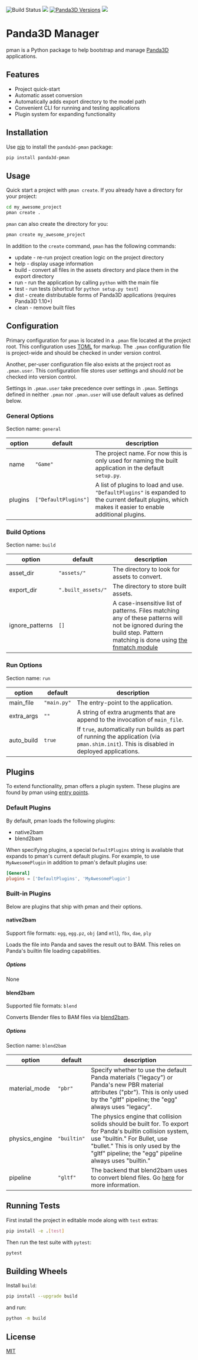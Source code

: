 ![Build Status](https://github.com/Moguri/panda3d-pman/workflows/Pipeline/badge.svg)
[![](https://img.shields.io/pypi/pyversions/panda3d_pman.svg)](https://pypi.org/project/panda3d_pman/)
[![Panda3D Versions](https://img.shields.io/badge/panda3d-1.9%2C%201.10-blue.svg)](https://www.panda3d.org/)
[![](https://img.shields.io/github/license/Moguri/pman.svg)](https://choosealicense.com/licenses/mit/)


# Panda3D Manager
pman is a Python package to help bootstrap and manage [Panda3D](https://github.com/panda3d/panda3d) applications.

## Features

* Project quick-start
* Automatic asset conversion
* Automatically adds export directory to the model path
* Convenient CLI for running and testing applications
* Plugin system for expanding functionality

## Installation

Use [pip](https://github.com/panda3d/panda3d) to install the `panda3d-pman` package:

```bash
pip install panda3d-pman
```

## Usage

Quick start a project with `pman create`.
If you already have a directory for your project:

```bash
cd my_awesome_project
pman create .
```

`pman` can also create the directory for you:

```bash
pman create my_awesome_project
```

In addition to the `create` command, `pman` has the following commands:

* update - re-run project creation logic on the project directory
* help - display usage information
* build - convert all files in the assets directory and place them in the export directory
* run - run the application by calling `python` with the main file
* test - run tests (shortcut for `python setup.py test`)
* dist - create distributable forms of Panda3D applications (requires Panda3D 1.10+)
* clean - remove built files

## Configuration

Primary configuration for `pman` is located in a `.pman` file located at the project root.
This configuration uses [TOML](https://github.com/toml-lang/toml) for markup.
The `.pman` configuration file is project-wide and should be checked in under version control.

Another, per-user configuration file also exists at the project root as `.pman.user`.
This configuration file stores user settings and should *not* be checked into version control. 

Settings in `.pman.user` take precedence over settings in `.pman`. Settings defined in neither `.pman` nor `.pman.user` will use default values as defined below.

### General Options
Section name: `general`

|option|default|description|
|---|---|---|
|name|`"Game"`|The project name. For now this is only used for naming the built application in the default `setup.py`.|
|plugins|`["DefaultPlugins"]`|A list of plugins to load and use. `"DefaultPlugins"` is expanded to the current default plugins, which makes it easier to enable additional plugins.|

### Build Options
Section name: `build`

|option|default|description|
|---|---|---|
|asset_dir|`"assets/"`|The directory to look for assets to convert.|
|export_dir|`".built_assets/"`|The directory to store built assets.|
|ignore_patterns|`[]`|A case-insensitive list of patterns. Files matching any of these patterns will not be ignored during the build step. Pattern matching is done using [the fnmatch module](https://docs.python.org/3/library/fnmatch.html)

### Run Options
Section name: `run`

|option|default|description|
|---|---|---|
|main_file|`"main.py"`|The entry-point to the application.|
|extra_args|`""`|A string of extra arugments that are append to the invocation of `main_file`.|
|auto_build|`true`|If `true`, automatically run builds as part of running the application (via `pman.shim.init`). This is disabled in deployed applications.|

## Plugins

To extend functionality, pman offers a plugin system.
These plugins are found by pman using [entry points](https://packaging.python.org/specifications/entry-points/).

### Default Plugins

By default, pman loads the following plugins:

* native2bam
* blend2bam

When specifying plugins, a special `DefaultPlugins` string is available that expands to pman's current default plugins.
For example, to use `MyAwesomePlugin` in addition to pman's default plugins use:

```toml
[General]
plugins = ['DefaultPlugins', 'MyAwesomePlugin']
```

### Built-in Plugins

Below are plugins that ship with pman and their options.

#### native2bam
Support file formats: `egg`, `egg.pz`, `obj` (and `mtl`), `fbx`, `dae`, `ply`

Loads the file into Panda and saves the result out to BAM. This relies on Panda's builtin file loading capabilities.

##### Options
None

#### blend2bam
Supported file formats: `blend`

Converts Blender files to BAM files via [blend2bam](https://github.com/Moguri/blend2bam).

##### Options
Section name: `blend2bam`

|option|default|description|
|---|---|---|
|material_mode|`"pbr"`|Specify whether to use the default Panda materials ("legacy") or Panda's new PBR material attributes ("pbr"). This is only used by the "gltf" pipeline; the "egg" always uses "legacy".|
|physics_engine|`"builtin"`|The physics engine that collision solids should be built for. To export for Panda's builtin collision system, use "builtin." For Bullet, use "bullet." This is only used by the "gltf" pipeline; the "egg" pipeline always uses "builtin."|
|pipeline|`"gltf"`|The backend that blend2bam uses to convert blend files. Go [here](https://github.com/Moguri/blend2bam#pipelines) for more information.|

## Running Tests

First install the project in editable mode along with `test` extras:

```bash
pip install -e .[test]
```

Then run the test suite with `pytest`:

```bash
pytest
```

## Building Wheels

Install `build`:

```bash
pip install --upgrade build
```

and run:

```bash
python -m build
```
## License

[MIT](https://choosealicense.com/licenses/mit/)
